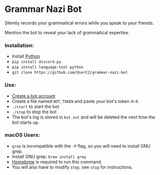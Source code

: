 # Grammar Nazi Bot

Silently records your grammatical errors while you speak to your friends.

Mention the bot to reveal your lack of grammatical expertise.

### Installation:
- Install [Python](python.org/downloads)
- `pip install discord.py`
- `pip install language-tool-python`
- `git clone https://github.com/UserC2/grammar-nazi-bot`

### Use:
- [Create a bot account](discordpy.readthedocs.io/en/stable/discord.html)
- Create a file named `BOT_TOKEN` and paste your bot's token in it.
- `./start` to start the bot
- `./stop` to stop the bot
- The bot's log is stored in `bot.out` and will be deleted the next time the
bot starts up.

### macOS Users:
- `grep` is incompatible with the `-P` flag, so you will need to install GNU grep.
- Install GNU grep: `brew install grep`
- [Homebrew](brew.sh) is required to run this command.
- You will also have to modify `stop`, see `stop` for instructions.
